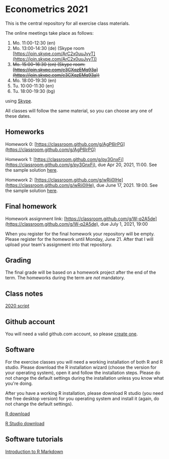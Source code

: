 # Econometrics 2021

This is the central repository for all exercise class materials.

The online meetings take place as follows:

1. Mo. 11:00-12:30 (en)
1. Mo. 13:00-14:30 (de) (Skype room [https://join.skype.com/ArC2x0uuJvyT](https://join.skype.com/ArC2x0uuJvyT))
1. ~~Mo. 15:00-16:30 (en) (Skype room: [https://join.skype.com/e3CXqzEMq93a](https://join.skype.com/e3CXqzEMq93a))~~
1. Mo. 18:00-19:30 (en)
1. Tu. 10:00-11:30 (en)
1. Tu. 18:00-19:30 (bg)

using [Skype](https://join.skype.com/e06WWjwOrFbq).

All classes will follow the same material, so you can choose any one of these dates.

## Homeworks

Homework 0: [https://classroom.github.com/g/AgP6lrPG](https://classroom.github.com/g/AgP6lrPG)

Homework 1: [https://classroom.github.com/g/py3GnxFj](https://classroom.github.com/g/py3GnxFj), due Apr 20, 2021, 11:00. See the sample solution [here](https://github.com/feb-uni-sofia/econometrics2021/blob/main/Homework1.Rmd).

Homework 2: [https://classroom.github.com/g/wRii0IHe](https://classroom.github.com/g/wRii0IHe), due June 17, 2021. 19:00. See the sample solution [here](https://github.com/feb-uni-sofia/econometrics2021/blob/main/Homework2.Rmd).

## Final homework

Homework assignment link: [https://classroom.github.com/g/W-q2A5de](https://classroom.github.com/g/W-q2A5de), due July 1, 2021, 19:00

When you register for the final homework your repository will be empty. Please register for the homework until Monday, June 21. After that I will upload your team's assignment into that repository.


## Grading

The final grade will be based on a homework project after the end of the term. The homeworks during the term are _not_ mandatory.

## Class notes

[2020 script](https://feb-uni-sofia.github.io/econometrics-script/index.html)

## Github account

You will need a valid github.com account, so please [create one](https://github.com/join).

## Software

For the exercise classes you will need a working installation of both R
and R studio. Please download the R installation wizard (choose the version for your operating system),
open it and follow the installation steps. Please do not change the default settings during the installation unless you 
know what you're doing.

After you have a working R installation, please download R studio (you need the free desktop version)
for you operating system and install it (again, do not change the default settings).


[R download](https://cran.r-project.org/)

[R Studio download](https://rstudio.com/products/rstudio/download/)

## Software tutorials

[Introduction to R Markdown](https://rmarkdown.rstudio.com/articles_intro.html)



